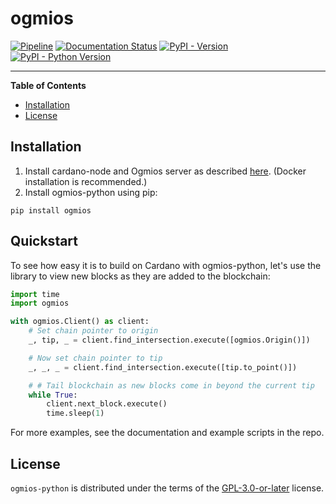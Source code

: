 # ogmios

[![Pipeline](https://gitlab.com/viperscience/ogmios-python/badges/main/pipeline.svg)](https://gitlab.com/viperscience/ogmios-python/-/pipelines)
[![Documentation Status](https://readthedocs.org/projects/ogmios-python/badge/?version=latest)](https://ogmios-python.readthedocs.io/en/latest/?badge=latest)
[![PyPI - Version](https://img.shields.io/pypi/v/ogmios.svg)](https://pypi.org/project/ogmios)
[![PyPI - Python Version](https://img.shields.io/pypi/pyversions/ogmios.svg)](https://pypi.org/project/ogmios)

-----

**Table of Contents**

- [Installation](#installation)
- [License](#license)

## Installation

1. Install cardano-node and Ogmios server as described [here](https://ogmios.dev/getting-started/). (Docker installation is recommended.)
2. Install ogmios-python using pip:

```console
pip install ogmios
```

## Quickstart

To see how easy it is to build on Cardano with ogmios-python, let's use the library to view new blocks as they are added to the blockchain:

```python
import time
import ogmios

with ogmios.Client() as client:
    # Set chain pointer to origin
    _, tip, _ = client.find_intersection.execute([ogmios.Origin()])

    # Now set chain pointer to tip
    _, _, _ = client.find_intersection.execute([tip.to_point()])

    # # Tail blockchain as new blocks come in beyond the current tip
    while True:
        client.next_block.execute()
        time.sleep(1)
```

For more examples, see the documentation and example scripts in the repo.

## License

`ogmios-python` is distributed under the terms of the [GPL-3.0-or-later](https://spdx.org/licenses/GPL-3.0-or-later.html) license.
